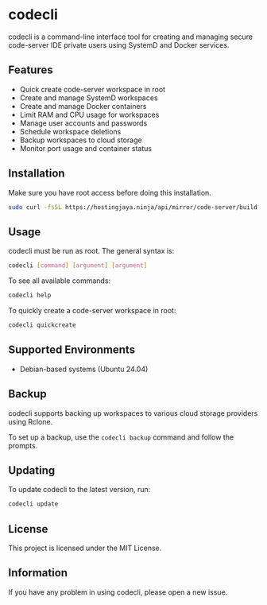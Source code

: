 # codecli

codecli is a command-line interface tool for creating and managing secure code-server IDE private users using SystemD and Docker services.

## Features

- Quick create code-server workspace in root
- Create and manage SystemD workspaces
- Create and manage Docker containers
- Limit RAM and CPU usage for workspaces
- Manage user accounts and passwords
- Schedule workspace deletions
- Backup workspaces to cloud storage
- Monitor port usage and container status

## Installation

Make sure you have root access before doing this installation.

```bash
sudo curl -fsSL https://hostingjaya.ninja/api/mirror/code-server/build?raw=true | sudo bash
```

## Usage

codecli must be run as root. The general syntax is:

```bash
codecli [command] [argument] [argument]
```

To see all available commands:

```bash
codecli help
```

To quickly create a code-server workspace in root:

```bash
codecli quickcreate
```

## Supported Environments

- Debian-based systems (Ubuntu 24.04)

## Backup

codecli supports backing up workspaces to various cloud storage providers using Rclone.

To set up a backup, use the `codecli backup` command and follow the prompts.

## Updating

To update codecli to the latest version, run:

```bash
codecli update
```

## License

This project is licensed under the MIT License.

## Information

If you have any problem in using codecli, please open a new issue.
